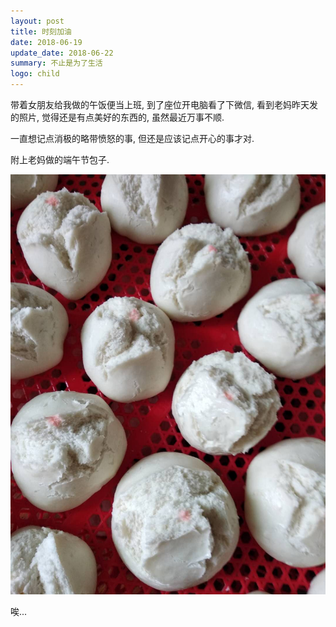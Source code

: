 ```yaml
---
layout: post
title: 时刻加油
date: 2018-06-19
update_date: 2018-06-22
summary: 不止是为了生活
logo: child
---
```


带着女朋友给我做的午饭便当上班, 到了座位开电脑看了下微信, 看到老妈昨天发的照片, 觉得还是有点美好的东西的, 虽然最近万事不顺.

一直想记点消极的略带愤怒的事, 但还是应该记点开心的事才对.

附上老妈做的端午节包子.

![](/assets/img/WechatIMG639.jpeg)

唉...

